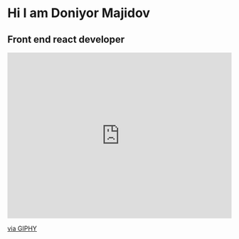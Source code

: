 <h1>Hi I am Doniyor Majidov</h1>
<h2>Front end react developer</h2>
<div style="width:100%;height:0;padding-bottom:74%;position:relative;"><iframe src="https://giphy.com/embed/cIn5fTcjnKhStIeAef" width="100%" height="100%" style="position:absolute" frameBorder="0" class="giphy-embed" allowFullScreen></iframe></div><p><a href="https://giphy.com/stickers/PLCnext-plcnext-phoenixcontact-plcnexttechnology-cIn5fTcjnKhStIeAef">via GIPHY</a></p>
